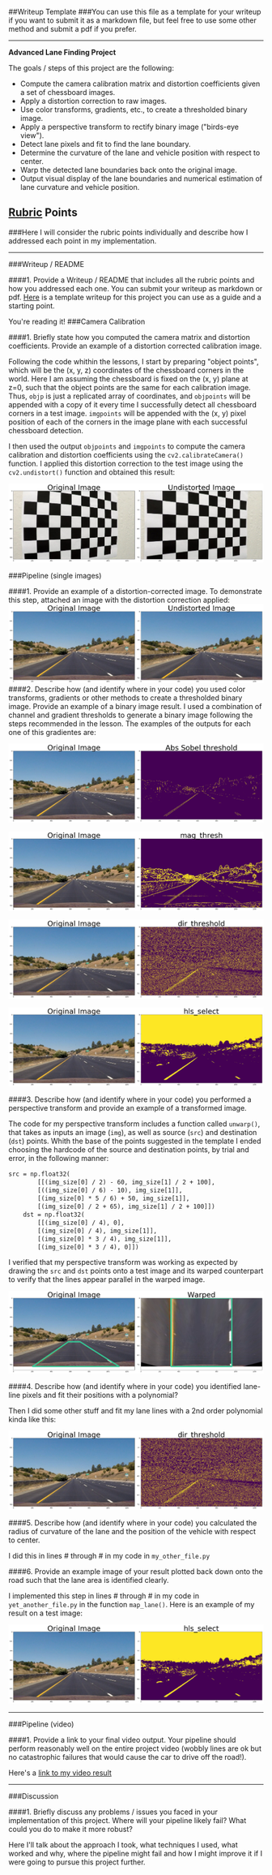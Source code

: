 ##Writeup Template
###You can use this file as a template for your writeup if you want to submit it as a markdown file, but feel free to use some other method and submit a pdf if you prefer.

---

**Advanced Lane Finding Project**

The goals / steps of this project are the following:

* Compute the camera calibration matrix and distortion coefficients given a set of chessboard images.
* Apply a distortion correction to raw images.
* Use color transforms, gradients, etc., to create a thresholded binary image.
* Apply a perspective transform to rectify binary image ("birds-eye view").
* Detect lane pixels and fit to find the lane boundary.
* Determine the curvature of the lane and vehicle position with respect to center.
* Warp the detected lane boundaries back onto the original image.
* Output visual display of the lane boundaries and numerical estimation of lane curvature and vehicle position.

[//]: # (Image References)

[image1]: ./output_images/img2.png "Undistorted"
[image2]: ./output_images/img3.png "Undistorted"
[image3]: ./output_images/img4.png "Undistorted"
[image4]: ./output_images/img5.png "Undistorted"
[image5]: ./output_images/img6.png "Undistorted"
[image6]: ./output_images/img7.png "Undistorted"
[image7]: ./output_images/img8.png "Undistorted"
[image8]: ./output_images/img10.png "Undistorted"
[image9]: ./output_images/img11.png "Undistorted"
[image10]: ./output_images/img12.png "Undistorted"
[image11]: ./output_images/img13.png "Undistorted"

## [Rubric](https://review.udacity.com/#!/rubrics/571/view) Points
###Here I will consider the rubric points individually and describe how I addressed each point in my implementation.  

---
###Writeup / README

####1. Provide a Writeup / README that includes all the rubric points and how you addressed each one.  You can submit your writeup as markdown or pdf.  [Here](https://github.com/udacity/CarND-Advanced-Lane-Lines/blob/master/writeup_template.md) is a template writeup for this project you can use as a guide and a starting point.  

You're reading it!
###Camera Calibration

####1. Briefly state how you computed the camera matrix and distortion coefficients. Provide an example of a distortion corrected calibration image.

Following the code whithin the lessons, I start by preparing "object points", which will be the (x, y, z) coordinates of the chessboard corners in the world. Here I am assuming the chessboard is fixed on the (x, y) plane at z=0, such that the object points are the same for each calibration image.  Thus, `objp` is just a replicated array of coordinates, and `objpoints` will be appended with a copy of it every time I successfully detect all chessboard corners in a test image.  `imgpoints` will be appended with the (x, y) pixel position of each of the corners in the image plane with each successful chessboard detection.  

I then used the output `objpoints` and `imgpoints` to compute the camera calibration and distortion coefficients using the `cv2.calibrateCamera()` function.  I applied this distortion correction to the test image using the `cv2.undistort()` function and obtained this result: 

![alt text][image1]

###Pipeline (single images)

####1. Provide an example of a distortion-corrected image.
To demonstrate this step, attached an image with the distortion correction applied:
![alt text][image2]
####2. Describe how (and identify where in your code) you used color transforms, gradients or other methods to create a thresholded binary image.  Provide an example of a binary image result.
I used a combination of channel and gradient thresholds to generate a binary image following the steps recommended in the lesson. The examples of the outputs for each one of this gradientes are:

![alt text][image3]

![alt text][image4]

![alt text][image5]

![alt text][image6]


####3. Describe how (and identify where in your code) you performed a perspective transform and provide an example of a transformed image.

The code for my perspective transform includes a function called `unwarp()`, that takes as inputs an image (`img`), as well as source (`src`) and destination (`dst`) points.  Whith the base of the points suggested in the template I ended choosing the hardcode of the source and destination points, by trial and error, in the following manner:

```
src = np.float32(
        [[(img_size[0] / 2) - 60, img_size[1] / 2 + 100],
        [((img_size[0] / 6) - 10), img_size[1]],
        [(img_size[0] * 5 / 6) + 50, img_size[1]],
        [(img_size[0] / 2 + 65), img_size[1] / 2 + 100]])
    dst = np.float32(
        [[(img_size[0] / 4), 0],
        [(img_size[0] / 4), img_size[1]],
        [(img_size[0] * 3 / 4), img_size[1]],
        [(img_size[0] * 3 / 4), 0]])
```

I verified that my perspective transform was working as expected by drawing the `src` and `dst` points onto a test image and its warped counterpart to verify that the lines appear parallel in the warped image.

![alt text][image7]

####4. Describe how (and identify where in your code) you identified lane-line pixels and fit their positions with a polynomial?

Then I did some other stuff and fit my lane lines with a 2nd order polynomial kinda like this:

![alt text][image5]

####5. Describe how (and identify where in your code) you calculated the radius of curvature of the lane and the position of the vehicle with respect to center.

I did this in lines # through # in my code in `my_other_file.py`

####6. Provide an example image of your result plotted back down onto the road such that the lane area is identified clearly.

I implemented this step in lines # through # in my code in `yet_another_file.py` in the function `map_lane()`.  Here is an example of my result on a test image:

![alt text][image6]

---

###Pipeline (video)

####1. Provide a link to your final video output.  Your pipeline should perform reasonably well on the entire project video (wobbly lines are ok but no catastrophic failures that would cause the car to drive off the road!).

Here's a [link to my video result](./project_video.mp4)

---

###Discussion

####1. Briefly discuss any problems / issues you faced in your implementation of this project.  Where will your pipeline likely fail?  What could you do to make it more robust?

Here I'll talk about the approach I took, what techniques I used, what worked and why, where the pipeline might fail and how I might improve it if I were going to pursue this project further.  

